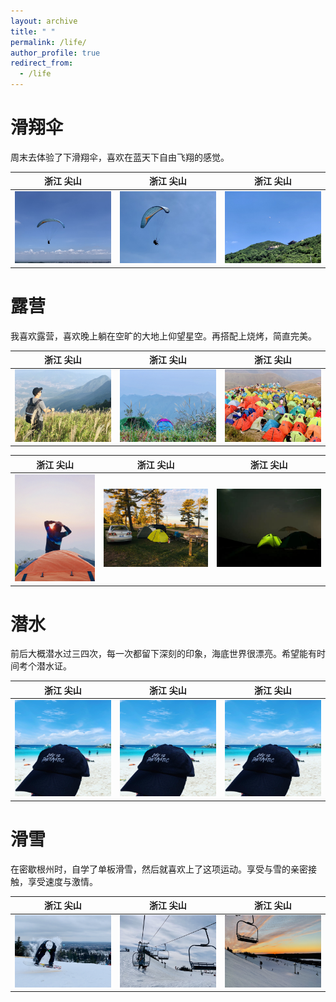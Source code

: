 ```yaml
---
layout: archive
title: " "
permalink: /life/
author_profile: true
redirect_from:
  - /life
---
```



滑翔伞
======
周末去体验了下滑翔伞，喜欢在蓝天下自由飞翔的感觉。

浙江 尖山                                   |  浙江 尖山                                  |  浙江 尖山
:----------------------------------------:|:------------------------------------------:|:------------------------------------------:
![Paragliding](/images/paragliding1.jpeg) |  ![Paragliding](/images/paragliding2.jpeg) |  ![Paragliding](/images/paragliding3.jpeg)

露营
======
我喜欢露营，喜欢晚上躺在空旷的大地上仰望星空。再搭配上烧烤，简直完美。

浙江 尖山                                   |  浙江 尖山                                  |  浙江 尖山
:----------------------------------------:|:------------------------------------------:|:------------------------------------------:
![Camping](/images/Camping1.jpeg)         |  ![Camping](/images/Camping2.jpeg)         |  ![Camping](/images/Camping3.jpeg)

浙江 尖山                                   |  浙江 尖山                                  |  浙江 尖山
:----------------------------------------:|:------------------------------------------:|:------------------------------------------:
![Camping](/images/Camping4.jpeg)         |  ![Camping](/images/Camping5.jpeg)         |  ![Camping](/images/Camping6.jpeg)

潜水
======
前后大概潜水过三四次，每一次都留下深刻的印象，海底世界很漂亮。希望能有时间考个潜水证。

浙江 尖山                                   |  浙江 尖山                                  |  浙江 尖山
:----------------------------------------:|:------------------------------------------:|:------------------------------------------:
![Diving](/images/Diving1.jpeg)           |  ![Diving](/images/Diving1.jpeg)           |  ![Diving](/images/Diving1.jpeg)

滑雪
======
在密歇根州时，自学了单板滑雪，然后就喜欢上了这项运动。享受与雪的亲密接触，享受速度与激情。

浙江 尖山                                   |  浙江 尖山                                  |  浙江 尖山
:----------------------------------------:|:------------------------------------------:|:------------------------------------------:
![Snowboarding](/images/Snowboarding1.jpeg)     |  ![Snowboarding](/images/Snowboarding2.jpeg)     |  ![Snowboarding](/images/Snowboarding3.jpeg)

